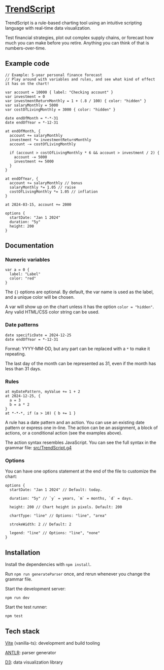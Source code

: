 # [TrendScript](https://github.com/ivw/trendscript)

TrendScript is a rule-based charting tool using an intuitive scripting language with real-time data visualization.

Test financial strategies, plot out complex supply chains, or forecast how much you can make before you retire. Anything you can think of that is numbers-over-time.

## Example code

```
// Example: 5-year personal finance forecast
// Play around with variables and rules, and see what kind of effect it has on the chart!

var account = 10000 { label: "Checking account" }
var investment = 0
var investmentReturnMonthly = 1 + (.8 / 100) { color: "hidden" }
var salaryMonthly = 5000
var costOfLivingMonthly = 3000 { color: "hidden" }

date endOfMonth = *-*-31
date endOfYear = *-12-31

at endOfMonth, {
  account += salaryMonthly
  investment *= investmentReturnMonthly
  account -= costOfLivingMonthly

  if (account > costOfLivingMonthly * 6 && account > investment / 2) {
    account -= 5000
    investment += 5000
  }
}

at endOfYear, {
  account += salaryMonthly // bonus
  salaryMonthly *= 1.05 // raise
  costOfLivingMonthly *= 1.05 // inflation
}

at 2024-03-15, account += 2000

options {
  startDate: "Jan 1 2024"
  duration: "5y"
  height: 200
}
```

## Documentation

### Numeric variables

```
var a = 0 {
  label: "Label"
  color: "red"
}
```

The `{}` options are optional. By default, the var name is used as the label, and a unique color will be chosen.

A var will show up on the chart unless it has the option `color = "hidden"`. Any valid HTML/CSS color string can be used.

### Date patterns

```
date specificDate = 2024-12-25
date endOfYear = *-12-31
```

Format: YYYY-MM-DD, but any part can be replaced with a `*` to make it repeating.

The last day of the month can be represented as 31, even if the month has less than 31 days.

### Rules

```
at myDatePattern, myValue += 1 + 2
at 2024-12-25, {
  a = 3
  b = a * 2
}
at *-*-*, if (a > 10) { b += 1 }
```

A rule has a date pattern and an action.
You can use an existing date pattern or express one in-line.
The action can be an assignment, a block of actions, or a conditional action (see the examples above).

The action syntax resembles JavaScript. You can see the full syntax in the grammar file: [src/TrendScript.g4](src/TrendScript.g4)

### Options

You can have one options statement at the end of the file to customize the chart:

```
options {
  startDate: "Jan 1 2024" // Default: today.

  duration: "5y" // `y` = years, `m` = months, `d` = days.

  height: 200 // Chart height in pixels. Default: 200

  chartType: "line" // Options: "line", "area"

  strokeWidth: 2 // Default: 2

  legend: "line" // Options: "line", "none"
}
```

## Installation

Install the dependencies with `npm install`.

Run `npm run generateParser` once, and rerun whenever you change the grammar file.

Start the development server:

```
npm run dev
```

Start the test runner:

```
npm test
```

## Tech stack

[Vite](https://vitejs.dev/) (vanilla-ts): development and build tooling

[ANTLR](https://www.antlr.org/): parser generator

[D3](https://d3js.org/): data visualization library
